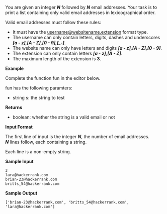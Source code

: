 You are given an integer ***N*** followed by ***N*** email addresses. Your task is to print a list containing only valid email addresses in lexicographical order.  


Valid email addresses must follow these rules:  

* It must have the username@websitename.extension format type.  
* The username can only contain letters, digits, dashes and underscores ***[a - z],[A - Z],[0 - 9],[_-]***.  
* The website name can only have letters and digits ***[a - z],[A - Z],[0 - 9]***.  
* The extension can only contain letters ***[a - z],[A - Z]***.  
* The maximum length of the extension is **3**.  

**Example**

Complete the function fun in the editor below.  

fun has the following paramters:  

* string s: the string to test  

**Returns**

* boolean: whether the string is a valid email or not  

**Input Format**

The first line of input is the integer ***N***, the number of email addresses.  
***N*** lines follow, each containing a string.  

Each line is a non-empty string.

**Sample Input**
```
3
lara@hackerrank.com
brian-23@hackerrank.com
britts_54@hackerrank.com
```
**Sample Output**
```
['brian-23@hackerrank.com', 'britts_54@hackerrank.com', 'lara@hackerrank.com']
```